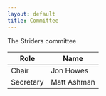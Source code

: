 ```yaml
---
layout: default
title: Committee
---
```


The Striders committee

|Role | Name |
|--|--|
|Chair |Jon Howes|
|Secretary| Matt Ashman|
